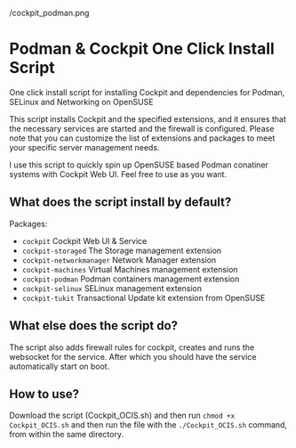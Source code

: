 /cockpit_podman.png
# Podman & Cockpit One Click Install Script
One click install script for installing Cockpit and dependencies for Podman, SELinux and Networking on OpenSUSE

This script installs Cockpit and the specified extensions, and it ensures that the necessary services are started and the firewall is configured. Please note that you can customize the list of extensions and packages to meet your specific server management needs.

I use this script to quickly spin up OpenSUSE based Podman conatiner systems with Cockpit Web UI. Feel free to use as you want.

## What does the script install by default?

Packages:
- `cockpit` Cockpit Web UI & Service
- `cockpit-storaged` The Storage management extension
- `cockpit-networkmanager` Network Manager extension
- `cockpit-machines` Virtual Machines management extension
- `cockpit-podman` Podman containers management extension
- `cockpit-selinux` SELinux management extension
- `cockpit-tukit` Transactional Update kit extension from OpenSUSE

## What else does the script do?
The script also adds firewall rules for cockpit, creates and runs the websocket for the service. After which you should have the service automatically start on boot.

## How to use?
Download the script (Cockpit_OCIS.sh) and then run `chmod +x Cockpit_OCIS.sh` and then run the file with the `./Cockpit_OCIS.sh` command, from within the same directory.
